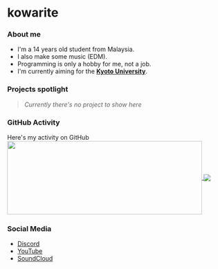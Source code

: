# kowarite

### About me
* I'm a 14 years old student from Malaysia.
* I also make some music (EDM).
* Programming is only a hobby for me, not a job.
* I'm currently aiming for the [**Kyoto University**](https://www.kyoto-u.ac.jp/en 'Kyoto University').

### Projects spotlight
> *Currently there's no project to show here*

### GitHub Activity
Here's my activity on GitHub\
<a href="https://github-readme-stats.vercel.app/api?username=kowarite&theme=tokyonight&show_icons=true&bg_color=0D1117&hide_border=true">
  <img width=450 height=170 align="center" src="https://github-readme-stats.vercel.app/api?username=kowarite&theme=tokyonight&show_icons=true&bg_color=0D1117&hide_border=true" />
</a>
<a href="https://github-readme-stats.vercel.app/api/top-langs/?username=kowarite&theme=tokyonight&layout=compact&bg_color=0D1117&hide_border=true">
  <img align="center" src="https://github-readme-stats.vercel.app/api/top-langs/?username=kowarite&theme=tokyonight&layout=compact&bg_color=0D1117&hide_border=true" />
</a>

### Social Media
* [Discord](https://dsc.bio/farixsm 'kowarite#8925')
* [YouTube](https://www.youtube.com/channel/UCLt4_BOw06w_W7XhvEP3WZw 'Kowarite Music')
* [SoundCloud](https://soundcloud.com/kowarite 'kowarite')
